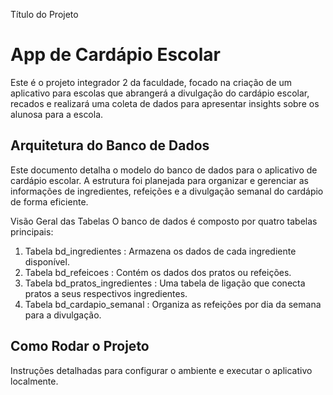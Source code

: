 Título do Projeto
# App de Cardápio Escolar

Este é o projeto integrador 2 da faculdade, focado na criação de um aplicativo para escolas que abrangerá a divulgação do cardápio escolar, recados e realizará uma coleta de dados para apresentar insights sobre os alunosa para a escola.

## Arquitetura do Banco de Dados
Este documento detalha o modelo do banco de dados para o aplicativo de cardápio escolar. A estrutura foi planejada para organizar e gerenciar as informações de ingredientes, refeições e a divulgação semanal do cardápio de forma eficiente.

Visão Geral das Tabelas
O banco de dados é composto por quatro tabelas principais:
1. Tabela bd_ingredientes : Armazena os dados de cada ingrediente disponível.
2. Tabela bd_refeicoes : Contém os dados dos pratos ou refeições.
3. Tabela bd_pratos_ingredientes : Uma tabela de ligação que conecta pratos a seus respectivos ingredientes.
4. Tabela bd_cardapio_semanal : Organiza as refeições por dia da semana para a divulgação.


## Como Rodar o Projeto
Instruções detalhadas para configurar o ambiente e executar o aplicativo localmente.
